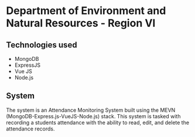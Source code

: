 # Department of Environment and Natural Resources - Region VI

## Technologies used
* MongoDB
* ExpressJS
* Vue JS
* Node.js

## System
The system is an Attendance Monitoring System built using the MEVN (MongoDB-Express.js-VueJS-Node.js) stack. This system is tasked with recording a students attendance with the ability to read, edit, and delete the attendance records. 

